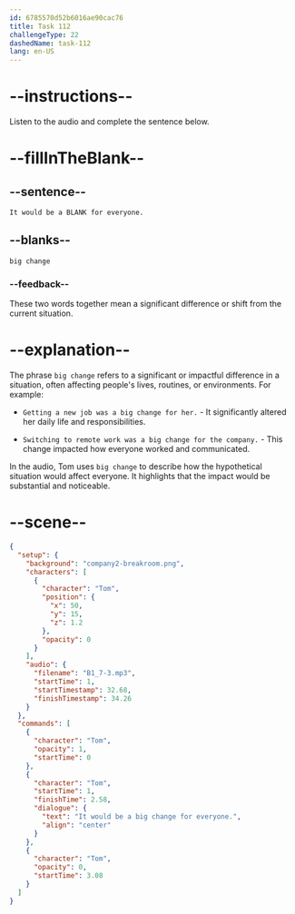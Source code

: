 ```yaml
---
id: 6785570d52b6016ae90cac76
title: Task 112
challengeType: 22
dashedName: task-112
lang: en-US
---
```


<!-- (Audio) Tom: It would be a big change for everyone. -->

# --instructions--

Listen to the audio and complete the sentence below.

# --fillInTheBlank--

## --sentence--

`It would be a BLANK for everyone.`

## --blanks--

`big change`

### --feedback--

These two words together mean a significant difference or shift from the current situation.

# --explanation--

The phrase `big change` refers to a significant or impactful difference in a situation, often affecting people's lives, routines, or environments. For example:

- `Getting a new job was a big change for her.` - It significantly altered her daily life and responsibilities.

- `Switching to remote work was a big change for the company.` - This change impacted how everyone worked and communicated.

In the audio, Tom uses `big change` to describe how the hypothetical situation would affect everyone. It highlights that the impact would be substantial and noticeable.

# --scene--

```json
{
  "setup": {
    "background": "company2-breakroom.png",
    "characters": [
      {
        "character": "Tom",
        "position": {
          "x": 50,
          "y": 15,
          "z": 1.2
        },
        "opacity": 0
      }
    ],
    "audio": {
      "filename": "B1_7-3.mp3",
      "startTime": 1,
      "startTimestamp": 32.68,
      "finishTimestamp": 34.26
    }
  },
  "commands": [
    {
      "character": "Tom",
      "opacity": 1,
      "startTime": 0
    },
    {
      "character": "Tom",
      "startTime": 1,
      "finishTime": 2.58,
      "dialogue": {
        "text": "It would be a big change for everyone.",
        "align": "center"
      }
    },
    {
      "character": "Tom",
      "opacity": 0,
      "startTime": 3.08
    }
  ]
}
```
